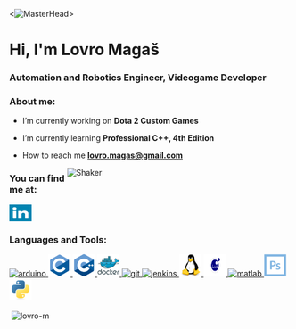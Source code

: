 <![MasterHead](https://1.bp.blogspot.com/-7A4WynwLsM...)>
<h1 align="left">Hi, I'm Lovro Magaš</h1>
<h3 align="left">Automation and Robotics Engineer, Videogame Developer</h3>

<h3 align="left">About me:</h3>
<p align="left">
  
  - I’m currently working on **Dota 2 Custom Games**

  - I’m currently learning **Professional C++, 4th Edition**

  - How to reach me **lovro.magas@gmail.com**
</p>

<img align="right" alt="Shaker" width="400" src="https://images-wixmp-ed30a86b8c4ca887773594c2.wixmp.com/f/d61b673a-e4ef-4bc5-aaa7-aa27bc19c243/d7btxqm-6fddf03a-ae53-4e81-bbd3-1b2b11439745.gif?token=eyJ0eXAiOiJKV1QiLCJhbGciOiJIUzI1NiJ9.eyJzdWIiOiJ1cm46YXBwOjdlMGQxODg5ODIyNjQzNzNhNWYwZDQxNWVhMGQyNmUwIiwiaXNzIjoidXJuOmFwcDo3ZTBkMTg4OTgyMjY0MzczYTVmMGQ0MTVlYTBkMjZlMCIsIm9iaiI6W1t7InBhdGgiOiJcL2ZcL2Q2MWI2NzNhLWU0ZWYtNGJjNS1hYWE3LWFhMjdiYzE5YzI0M1wvZDdidHhxbS02ZmRkZjAzYS1hZTUzLTRlODEtYmJkMy0xYjJiMTE0Mzk3NDUuZ2lmIn1dXSwiYXVkIjpbInVybjpzZXJ2aWNlOmZpbGUuZG93bmxvYWQiXX0.iDmB79zLm5x7VOb5O4gkiiW_cueIlyU9FY0gLlm9u9I">

<h3 align="left">You can find me at:</h3>
<p align="left">
<a href="https://linkedin.com/in/https://www.linkedin.com/in/lovro-maga%c5%a1-a378a515b/" target="blank"><img align="center" src="https://github.com/lovro-m/lovro-m/blob/main/linkedin-svgrepo-com.svg" alt="https://www.linkedin.com/in/lovro-maga%c5%a1-a378a515b/" height="30" width="40" /></a>
</p>

<h3 align="left">Languages and Tools:</h3>
<p align="left"> <a href="https://www.arduino.cc/" target="_blank" rel="noreferrer"> <img src="https://cdn.worldvectorlogo.com/logos/arduino-1.svg" alt="arduino" width="40" height="40"/> </a> <a href="https://www.cprogramming.com/" target="_blank" rel="noreferrer"> <img src="https://raw.githubusercontent.com/devicons/devicon/master/icons/c/c-original.svg" alt="c" width="40" height="40"/> </a> <a href="https://www.w3schools.com/cpp/" target="_blank" rel="noreferrer"> <img src="https://raw.githubusercontent.com/devicons/devicon/master/icons/cplusplus/cplusplus-original.svg" alt="cplusplus" width="40" height="40"/> </a> <a href="https://www.docker.com/" target="_blank" rel="noreferrer"> <img src="https://raw.githubusercontent.com/devicons/devicon/master/icons/docker/docker-original-wordmark.svg" alt="docker" width="40" height="40"/> </a> <a href="https://git-scm.com/" target="_blank" rel="noreferrer"> <img src="https://www.vectorlogo.zone/logos/git-scm/git-scm-icon.svg" alt="git" width="40" height="40"/> </a> <a href="https://www.jenkins.io" target="_blank" rel="noreferrer"> <img src="https://www.vectorlogo.zone/logos/jenkins/jenkins-icon.svg" alt="jenkins" width="40" height="40"/> </a> <a href="https://www.linux.org/" target="_blank" rel="noreferrer"> <img src="https://raw.githubusercontent.com/devicons/devicon/master/icons/linux/linux-original.svg" alt="linux" width="40" height="40"/> </a> <a href="https://www.lua.org/" target="_blank" rel="noreferrer"> <img src="https://github.com/lovro-m/lovro-m/blob/main/Lua_(programming_language)-Logo.wine.svg" alt="lua" width="40" height="40"/> </a> <a href="https://www.mathworks.com/" target="_blank" rel="noreferrer"> <img src="https://upload.wikimedia.org/wikipedia/commons/2/21/Matlab_Logo.png" alt="matlab" width="40" height="40"/> </a> <a href="https://www.photoshop.com/en" target="_blank" rel="noreferrer"> <img src="https://raw.githubusercontent.com/devicons/devicon/master/icons/photoshop/photoshop-line.svg" alt="photoshop" width="40" height="40"/> </a> <a href="https://www.python.org" target="_blank" rel="noreferrer"> <img src="https://raw.githubusercontent.com/devicons/devicon/master/icons/python/python-original.svg" alt="python" width="40" height="40"/> </a> </p>

<p>&nbsp;<img align="center" src="https://github-readme-stats.vercel.app/api?username=lovro-m&show_icons=true&locale=en" alt="lovro-m" /></p>

